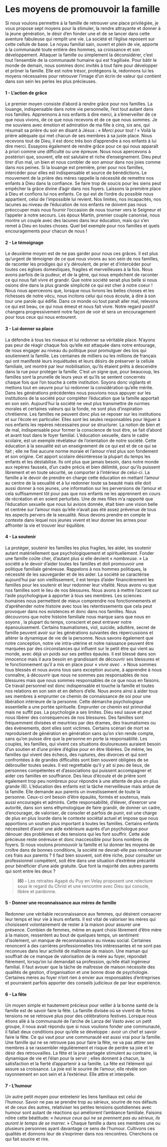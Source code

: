 # Les moyens de promouvoir la famille

   Si nous voulons permettre à la famille de retrouver une place privilégiée, je vous propose sept moyens pour la stimuler, la rendre attrayante et donner à la jeune génération, le désir d’en fonder une et de se lancer dans cette aventure fabuleuse qui remplit une vie. La société et l’église reposent sur cette cellule de base. Le noyau familial sain, ouvert et plein de vie, apporte à la communauté toute entière des hommes, sa croissance et son développement. Attaquer la famille ou simplement la déconsidérer, c’est tout l’ensemble de la communauté humaine qui est fragilisée. Pour bâtir le monde de demain, nous sommes donc invités à tout faire pour développer et prôner la famille. Elle est notre trésor, protégeons la, redonnons lui les moyens nécessaires pour retrouver l’image d’un écrin de valeur qui contient dans son sein les perles les plus précieuses.

#### 1 - L’action de grâce 

   Le premier moyen consiste d’abord à rendre grâce pour nos familles. La louange, indispensable dans notre vie personnelle, l’est tout autant dans nos familles. Apprennons à nos enfants à dire merci, à s’émerveiller de ce que nous vivons, de ce que nous recevons et de ce que nous sommes. Je me souviens avec émotion et admiration de ma fille à cinq, six ans, qui résumait sa prière du soir en disant à Jésus : « *Merci pour tout !* » Voilà la prière adéquate qui met chacun de ses membres à sa juste place. Nous recevons tout de Dieu, il est donc très bon d’apprendre à nos enfants à lui dire merci. Essayons également de rendre grâce pour ce qui nous apparaît à priori comme une difficulté ou une épreuve. Nous nous apercevons à postériori que, souvent, elle est salutaire et riche d’enseignement. Dieu peut tirer d’un mal, un bien et nous combler de son amour dans nos joies comme dans nos peines. Si la louange est première, prier pour nos familles, intercéder pour elles est indispensable et source de bénédictions. Le mouvement de la prière des mères  rappelle la nécessité de remettre nos enfants à Dieu dans la confiance. Se faire trop de soucis pour les siens peut empêcher la grâce divine d’agir dans nos foyers. Laissons la première place à Dieu et confions lui nos enfants. Ce qui est de l’ordre du possible nous appartient, celui de l’impossible lui revient. Nos limites, nos incapacités, nos lacunes au niveau de l’éducation de nos enfants ne doivent pas nous préoccuper mais nous fournir l’occasion de nous tourner vers le Seigneur et l’appeler à notre secours. Les époux Martin, premier couple canonisé, nous montre un couple avec des lacunes dans leur éducation, mais qui s’en remet à Dieu en toutes choses. Quel bel exemple pour nos familles et quels encouragements pour chacun de nous !

#### 2 - Le témoignage

   Le deuxième moyen est de ne pas garder pour nous ces grâces. Il est plus qu’urgent de témoigner de ce que nous vivons au son sein de nos familles, de raconter les prodiges qui s’y déroulent, de prier et d’intercéder pour toutes ces églises domestiques, fragiles et merveilleuses à la fois. Nous avons parfois de la pudeur, et de la gêne, qui nous empêchent de raconter ce qui nous fait vivre et grandir. Que notre société serait plus belle si nous osions dire dans la plus grande simplicité ce qui est cher à notre coeur ! Nous nous apercevons que, lorsque nous livrons les belles choses et les richesses de notre vécu, nous incitons celui qui nous écoute, à dire à son tour une parole qui édifie. Dans ce monde où tout paraît aller mal, relevons ce qui est beau, ce qui nous émeut et nous fait vivre. Notre regard positif changera progressivement notre façon de voir et sera un encouragement pour tous ceux qui nous entourent.

#### 3 - Lui donner sa place

   La défendre à tous les niveaux et lui redonner sa véritable place. N’ayons pas peur de réagir chaque fois qu’elle est attaquée dans notre entourage, de nous engager au niveau du politique pour promulguer des lois qui soutiennent la famille. Les centaines de milliers ou les millions de français qui ont manifesté leurs inquiétudes et leurs désirs de préserver la cellule familiale, ont montré par leur mobilisation, qu’ils étaient prêts à descendre dans la rue pour protéger la famille. C’est un signe que, pour beaucoup, les familles sont la prunelle de leurs yeux et qu’ils se sentent concernés chaque fois que l’on touche à cette institution. Soyons donc vigilants et mettons tout en oeuvre pour lui redonner la considération qu’elle mérite. Dans les générations précédentes nous pouvions nous appuyer sur les institutions de la société pour compléter l’éducation que la famille apportait en son sein. Aujourd’hui la société ne veut plus transmettre de normes morales et certaines valeurs qui la fonde, ne sont plus d’inspiration chrétienne. Les familles ne peuvent donc plus se reposer sur les institutions et sur l’école en particulier. Elles sont les seules responsables pour léguer à nos enfants les repères nécessaires pour se structurer. La notion de bien et de mal, indispensable pour former la conscience de tout être, se fait d’abord et avant tout dans le foyer familial. L’éducation sexuelle, dans le cadre scolaire, est un exemple révélateur de l’orientation de notre société. Cette éducation à la sexualité est un enseignement de ce qui est et de ce qui se fait ; elle ne fixe aucune norme morale et l’amour n’est plus son fondement et son origine. Cet apport scolaire désintéresse la plupart du temps les enfants et les déstabilise. Ils ont plus que jamais besoin, dans notre monde aux repères faussés, d’un cadre précis et bien délimité, pour qu’ils puissent librement et en toute sécurité, se comporter à l’intérieur de celui-ci. La famille a le devoir de prendre en charge cette éducation en mettant l’amour au centre de la sexualité et à lui redonner toute sa beauté mais elle doit aussi donner à nos jeunes, une information sur les perversions de l’amour et cela suffisamment tôt pour pas que nos enfants ne les apprennent en cours de récréation et en soient perturbés. Une de mes filles m’a rapporté que l’éducation sexuelle que nous lui avions donnée, était bien une vision belle et centrée sur l’amour mais qu’elle n’avait pas été assez prévenue de tous les aspects pervers de la sexualité. Nous devons prendre en compte le contexte dans lequel nos jeunes vivent et leur donner les armes pour affronter la vie et trouver leur équilibre.

#### 4 - La soutenir

   La protéger, soutenir les familles les plus fragiles, les aider, les soutenir autant matériellement que psychologiquement et spirituellement. Fonder une famille coûte cher, d’autant plus si elle devient « *nombreuse.* » La société a le devoir d’aider toutes les familles et doit promouvoir une politique familiale généreuse. Rappelons à nos hommes politiques, la nécessité de les sauvegarder et de les aider. La société se caractérise aujourd’hui par son vieillissement, il est temps d’aider financièrement les familles pour les soutenir et leur redonner leur vitalité. Nous avons vu que nos familles sont le lieu de nos blessures. Nous avons à mettre l’accent sur l’aide psychologique à apporter à tous ses membres. Les sciences humaines nous permettent de mieux comprendre nos fonctionnements et d’apréhender notre histoire avec tous les retentissements que cela peut provoquer dans nos existences et donc dans nos familles. Nous découvrons que notre histoire familiale nous marque sans que nous en soyons , la plupart du temps, conscient et peut entraver notre épanouissement. Certains traumatismes, viol, suicide, adultère, secret de famille peuvent avoir sur les générations suivantes des répercussions et altérer la dynamique de vie de la personne. Nous savons également que notre conception, notre vie intra-utérine et notre naissance peuvent être marquées par des circonstances qui influent sur le petit être qui vient au monde, avec déjà un poids sur ses petites épaules. Il est blessé dans son innocence  mais il aura besoin en grandissant de découvrir ses blessures et le fonctionnement qu’il a mis en place pour « *vivre avec .* » Nous sommes tous blessés et nous avons tous sans exception aucune, à apprendre à nous connaître, à découvrir que nous ne sommes pas responsables de nos blessures mais que nous sommes responsables de ce que nous en faisons. Ce travail personnel est donc indispensable et touche la famille et toutes nos relations en son sein et en dehors d’elle. Nous avons ainsi à aider tous ses membres à emprunter ce chemin de connaissance de soi pour une libération intérieure de la personne. Cette démarche psychologique essentielle a une portée spirituelle. Emprunter ce chemin est primordial mais ne suffit pas. La psychologie a ses limites. Dieu seul sauve et peut nous libérer des conséquences de nos blessures. Des familles sont fréquemment divisées et meurtries par des drames, des traumatismes ou des événements, dont elles sont victimes. Certains scénari de mort se reproduisent de génération en génération sans qu’on s’en rende compte, sans qu’on puisse dire que la personne en porte la responsablité. Les couples, les familles, qui vivent ces situations douloureuses auraient besoin d’un soutien et d’une prière d’église pour en être libérées. De même, les familles qui vivent des échecs, des ruptures, des divorces  et qui sont confrontées à de grandes difficultés sont bien souvent obligées de se débrouiller toutes seules. Il est regrettable qu’il y ait si peu de lieux, de personnes compétentes et d’associations qui puissent accompagner et aider ces familles en souffrance. Des lieux d’écoute et de prière sont également trop peu nombreux pour répondre à une attente de plus en plus grande (6).  L’éducation des enfants est la tâche merveilleuse mais ardue de la famille. Elle demande aux parents un investissement de toute la personne. Ceux-ci ont besoin d’être épaulés, formés et soutenus, mais aussi encouragés et admirés. Cette responsabilité, d’élever, d’exercer une autorité, dans son sens ethymologique de faire grandir, de donner un cadre, d’encourager, de valoriser, de consoler et parfois de punir, est une charge de plus en plus lourde dans le contexte sociétal actuel et impose que nous apportions un soutien plus important à toutes les familles. Certains enfants nécessitent d’avoir une aide extérieure auprès d’un psychologue pour dénouer des problèmes et des tensions qui les font souffrir. Cette aide précieuse reste onéreuse et donc inaccessible pour bons nombres de foyers. Si nous voulons promouvoir la famille et lui donner les moyens de croître dans de bonnes conditions, la société ne devrait-elle pas rembourser ces frais aux parents ? Il faut bien souvent, soit être riche, pour consulter un professionnel compétent, soit  être dans une situation d’extrême précarité pour bénéficier d’une aide gratuite. Que font la majorité des autres parents qui sont entre les deux ?

> **(6) -** Les retraites Agapè du Puy en Velay proposent une relecture sous le regard du Christ et une rencontre avec Dieu qui console, libère et pardonne. 

<!-- p98 -->

#### 5 - Donner une reconnaissance aux mères de famille

   Redonner une véritable reconnaissance aux femmes, qui désirent consacrer leur temps et leur vie à leurs enfants. Il est vital de valoriser les mères qui choisissent volontairement de rester à la maison pour assurer une présence. Combien de femmes, même en ayant choisi librement d’être mère à la maison, ressentent au bout de quelques temps, un sentiment d’isolement, un manque de reconnaissance au niveau social. Certaines renoncent à des carrières professionnelles très intéressantes et ne sont pas reconnues dans leur activité de maîtresse de maison. Une maman qui souffrait de ce manque de valorisation de la mère au foyer, répondait fièrement, lorsqu’on lui demandait sa profession, qu’elle était ingénieur familial.  Il faut avouer que la tâche de maîtresse de maison nécessite des qualités de gestion, d’organisation et une bonne dose de psychologie. Certaines mères au foyer n’ont rien à envier aux responsables d’entreprises et pourraient parfois apporter des conseils judicieux de par leur expérience.

#### 6 - La fête

   Un moyen simple et hautement précieux pour veiller à la bonne santé de la famille est de savoir faire la fête. La famille divisée où se vivent de fortes tensions ne se retrouve plus pour des célébrations festives. Lorsque nous étions allé à la communauté de l’arche de Lanza del Vasto avec un petit groupe, il nous avait répondu que si nous voulions fonder une communauté, il fallait deux conditions pour qu’elle se développe : avoir un chef et savoir faire la fête. Ce qui vaut pour une communauté est aussi vrai pour la famille. Une famille qui ne se retrouve pas pour faire la fête, ne va pas attirer ses membres à se rassembler régulièrement et risque de perdre sa joie et le désir des retrouvailles. La fête et la joie partagée stimulent au contraire, la dynamique de vie et l’élan pour la servir ; elles donnent à chacun, la satisfaction et la fierté d’appartenir à sa famille. La fête est l’élément qui assure sa croissance. La joie est le sourire de l’amour, elle révèle son rayonnement en son sein et à l’extérieur. Elle attire et interpelle.

#### 7 - L’humour

   Un autre petit moyen pour entretenir les liens familiaux est celui de l’humour. Savoir ne pas se prendre trop au sérieux, sourire de nos défauts et de ceux des autres, relativiser les petites tensions quotidiennes avec humour sont autant de réactions qui améliorent l’ambiance familiale. Faisons nôtre  cette béatitude: « *heureux ceux qui ne se prennent pas au sérieux, ils auront le temps de se marrer.* » Chaque famille a dans ses membres une ou plusieurs personnes ayant davantage ce sens de l’humour. Cultivons ces qualités et donnons leur de s’exprimer dans nos rencontres. Cherchons ce qui fait sourire et rire. 